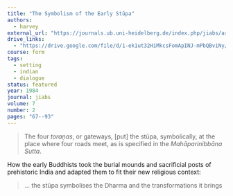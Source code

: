 ```yaml
---
title: "The Symbolism of the Early Stūpa"
authors:
  - harvey
external_url: "https://journals.ub.uni-heidelberg.de/index.php/jiabs/article/view/8633/2540/"
drive_links:
  - "https://drive.google.com/file/d/1-ek1ut32HiMkcsFomApINJ-mPbQBviNy/view?usp=drivesdk"
course: form
tags:
  - setting
  - indian
  - dialogue
status: featured
year: 1984
journal: jiabs
volume: 7
number: 2
pages: "67--93"
---
```


> The four *toraṇas*, or gateways, [put] the stūpa, symbolically, at the place where four roads meet, as is specified in the *Mahāparinibbāna Sutta*.

How the early Buddhists took the burial mounds and sacrificial posts of prehistoric India and adapted them to fit their new religious context:

> … the stūpa symbolises the Dharma and the transformations it brings
